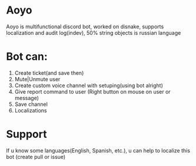 # Aoyo
Aoyo is multifunctional discord bot, worked on disnake, supports localization and audit log(indev), 50% string objects is russian language

# Bot can:
  1. Create ticket(and save then)
  2. Mute|Unmute user
  3. Create custom voice channel with setuping(using bot alright)
  4. Give report command to user (Right button on mouse on user or message)
  5. Save channel 
  6. Localizations
# Support
If u know some languages(English, Spanish, etc.), u can help to localize this bot (create pull or issue)

